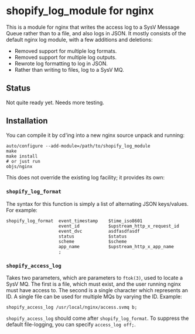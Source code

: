 # shopify_log_module for nginx

This is a module for nginx that writes the access log to a SysV Message Queue
rather than to a file, and also logs in JSON. It mostly consists of the default
nginx log module, with a few additions and deletions:

* Removed support for multiple log formats.
* Removed support for multiple log outputs.
* Rewrote log formatting to log in JSON.
* Rather than writing to files, log to a SysV MQ.

## Status

Not quite ready yet. Needs more testing.

## Installation

You can compile it by cd'ing into a new nginx source unpack and running:

    auto/configure --add-module=/path/to/shopify_log_module
    make
    make install
    # or just run
    objs/nginx

This does not override the existing log facility; it provides its own:

### `shopify_log_format`

The syntax for this function is simply a list of alternating JSON keys/values.
For example:

```
shopify_log_format  event_timestamp    $time_iso8601
                    event_id           $upstream_http_x_request_id
                    event_dvc          asdfasdfasdf
                    status             $status
                    scheme             $scheme
                    app_name           $upstream_http_x_app_name
                    ;
```

### `shopify_access_log`

Takes two parameters, which are parameters to `ftok(3)`, used to locate a SysV
MQ. The first is a file, which must exist, and the user running nginx must have
access to. The second is a single character which represents an ID. A single
file can be used for multiple MQs by varying the ID. Example:

```
shopify_access_log /usr/local/nginx/access.svmq b;
```

`shopify_access_log` should come after `shopify_log_format`. To suppress the
default file-logging, you can specify `access_log off;`.

